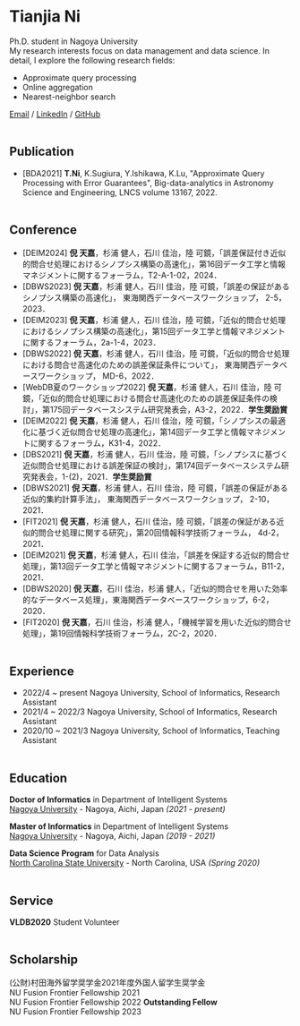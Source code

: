 # Tianjia Ni 

Ph.D. student in Nagoya University <br>
My research interests focus on data management and data science. In detail, I explore the following research fields:<br>
* Approximate query processing
* Online aggregation
* Nearest-neighbor search

[Email](mailto:ni@db.is.i.nagoya-u.ac.jp)  / [LinkedIn](https://www.linkedin.com/in/tianjia-ni-2131141a0/) / [GitHub](https://github.com/aalex12321/)
<br><br>

## Publication
- [BDA2021] **T.Ni**, K.Sugiura, Y.Ishikawa, K.Lu,  "Approximate Query Processing with Error Guarantees", Big-data-analytics in Astronomy Science and Engineering, LNCS volume 13167, 2022.
<br><br>

## Conference
- [DEIM2024] **倪 天嘉**，杉浦 健人，石川 佳治，陸 可鏡，「誤差保証付き近似的問合せ処理におけるシノプシス構築の高速化」，第16回データ工学と情報マネジメントに関するフォーラム，T2-A-1-02，2024．
- [DBWS2023] **倪 天嘉**，杉浦 健人，石川 佳治，陸 可鏡，「誤差の保証があるシノプシス構築の高速化」， 東海関西データベースワークショップ， 2-5，2023．
- [DEIM2023] **倪 天嘉**，杉浦 健人，石川 佳治，陸 可鏡，「近似的問合せ処理におけるシノプシス構築の高速化」，第15回データ工学と情報マネジメントに関するフォーラム，2a-1-4，2023．
- [DBWS2022] **倪 天嘉**，杉浦 健人，石川 佳治，陸 可鏡，「近似的問合せ処理における問合せ高速化のための誤差保証条件について」， 東海関西データベースワークショップ， MD-6，2022．
- [WebDB夏のワークショップ2022] **倪 天嘉**，杉浦 健人，石川 佳治，陸 可鏡，「近似的問合せ処理における問合せ高速化のための誤差保証条件の検討」，第175回データベースシステム研究発表会，A3-2，2022．**学生奨励賞**
- [DEIM2022] **倪 天嘉**，杉浦 健人，石川 佳治，陸 可鏡，「シノプシスの最適化に基づく近似問合せ処理の高速化」，第14回データ工学と情報マネジメントに関するフォーラム，K31-4，2022．
- [DBS2021] **倪 天嘉**，杉浦 健人，石川 佳治，陸 可鏡，「シノプシスに基づく近似問合せ処理における誤差保証の検討」，第174回データベースシステム研究発表会，1-(2)，2021．**学生奨励賞**
- [DBWS2021] **倪 天嘉**，杉浦 健人，石川 佳治，陸 可鏡，「誤差の保証がある近似的集約計算手法」， 東海関西データベースワークショップ， 2-10，2021．
- [FIT2021] **倪 天嘉**，杉浦 健人，石川 佳治，陸 可鏡，「誤差の保証がある近似的問合せ処理に関する研究」，第20回情報科学技術フォーラム， 4d-2，2021．
- [DEIM2021] **倪 天嘉**，杉浦 健人，石川 佳治，「誤差を保証する近似的問合せ処理」，第13回データ工学と情報マネジメントに関するフォーラム，B11-2，2021．
- [DBWS2020] **倪 天嘉**，石川 佳治，杉浦 健人，「近似的問合せを用いた効率的なデータベース処理」，東海関西データベースワークショップ，6-2，2020．
- [FIT2020] **倪 天嘉**，石川 佳治，杉浦 健人，「機械学習を用いた近似的問合せ処理」，第19回情報科学技術フォーラム，2C-2，2020．
<br><br>

## Experience
- 2022/4 ~ present   Nagoya University, School of Informatics, Research Assistant
- 2021/4 ~ 2022/3   Nagoya University, School of Informatics, Research Assistant
- 2020/10 ~ 2021/3   Nagoya University, School of Informatics, Teaching Assistant
<br><br>

## Education
**Doctor of Informatics** in Department of Intelligent Systems<br>
[Nagoya University](https://en.nagoya-u.ac.jp/) - Nagoya, Aichi, Japan _(2021 - present)_

**Master of Informatics** in Department of Intelligent Systems<br>
[Nagoya University](https://en.nagoya-u.ac.jp/) - Nagoya, Aichi, Japan _(2019 - 2021)_

**Data Science Program** for Data Analysis<br>
[North Carolina State University](https://www.ncsu.edu/) - North Carolina, USA _(Spring 2020)_
<br><br>

## Service
**VLDB2020** Student Volunteer
<br><br>



## Scholarship
(公財)村田海外留学奨学金2021年度外国人留学生奨学金  <br>
NU Fusion Frontier Fellowship 2021  <br>
NU Fusion Frontier Fellowship 2022      **Outstanding Fellow** <br>
NU Fusion Frontier Fellowship 2023  <br>
<br><br>

